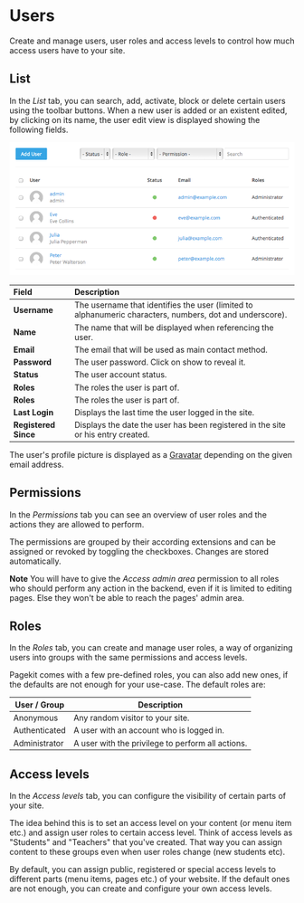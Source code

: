 # Users

Create and manage users, user roles and access levels to control how much access users have to your site.

## List

In the *List* tab, you can search, add, activate, block or delete certain users using the toolbar buttons. When a new user is added or an existent edited, by clicking on its name, the user edit view is displayed showing the following fields.

![Users overview](assets/users.png)

| Field | Description |
| :---- | :---------- |
| **Username** | The username that identifies the user (limited to alphanumeric characters, numbers, dot and underscore). |
| **Name** | The name that will be displayed when referencing the user. |
| **Email** | The email that will be used as main contact method. |
| **Password** | The user password. Click on show to reveal it. |
| **Status** | The user account status. |
| **Roles** | The roles the user is part of. |
| **Roles** | The roles the user is part of. |
| **Last Login** | Displays the last time the user logged in the site. |
| **Registered Since** | Displays the date the user has been registered in the site or his entry created. |

The user's profile picture is displayed as a [Gravatar](https://gravatar.com/) depending on the given email address.

## Permissions

In the *Permissions* tab you can see an overview of user roles and the actions they are allowed to perform.

The permissions are grouped by their according extensions and can be assigned or revoked by toggling the checkboxes. Changes are stored automatically.

**Note** You will have to give the *Access admin area* permission to all roles who should perform any action in the backend, even if it is limited to editing pages. Else they won't be able to reach the pages' admin area.

## Roles

In the *Roles* tab, you can create and manage user roles, a way of organizing users into groups with the same permissions and access levels.

Pagekit comes with a few pre-defined roles, you can also add new ones, if the defaults are not enough for your use-case. The default roles are:

| User / Group     | Description |
|------------------|---------------------------------------------------|
| Anonymous        | Any random visitor to your site.                  |
| Authenticated    | A user with an account who is logged in.          |
| Administrator    | A user with the privilege to perform all actions. |

## Access levels

In the *Access levels* tab, you can configure the visibility of certain parts of your site.

The idea behind this is to set an access level on your content (or menu item etc.) and assign user roles to certain access level. Think of access levels as "Students" and "Teachers" that you've created. That way you can assign content to these groups even when user roles change (new students etc).

By default, you can assign public, registered or special access levels to different parts (menu items, pages etc.) of your website. If the default ones are not enough, you can create and configure your own access levels.
